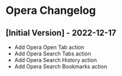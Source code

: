 # Opera Changelog

## [Initial Version] - 2022-12-17

- Add Opera Open Tab action
- Add Opera Search Tabs action
- Add Opera Search History action
- Add Opera Search Bookmarks action